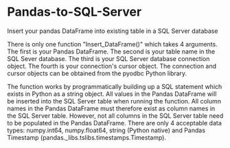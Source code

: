 # Pandas-to-SQL-Server
Insert your pandas DataFrame into existing table in a SQL Server database

There is only one function "Insert_DataFrame()" which takes 4 arguments. The first is your Pandas DataFrame. The second is your table name in the SQL Sever database.
The third is your SQL Server database connection object. The fourth is your connection's cursor object. The connection and cursor objects can be obtained from the
pyodbc Python library.

The function works by programmatically building up a SQL statement which exists in Python as a string object. All values in the Pandas DataFrame will be
inserted into the SQL Server table when running the function. All column names in the Pandas DataFrame must therefore exist as column names in the SQL Server table.
However, not all columns in the SQL Server table need to be populated in the Pandas DataFrame. There are only 4 acceptable data types: 
numpy.int64, numpy.float64, string (Python native) and Pandas Timestamp (pandas._libs.tslibs.timestamps.Timestamp).


